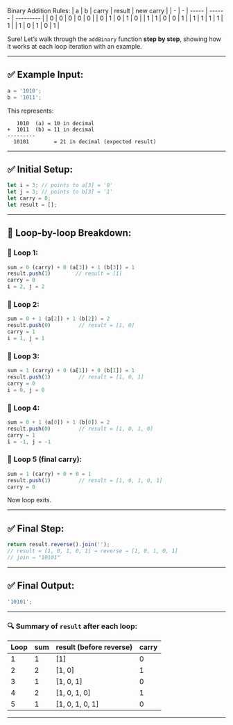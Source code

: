 Binary Addition Rules:
| a | b | carry | result | new carry |
| - | - | ----- | ------ | --------- |
| 0 | 0 | 0 | 0 | 0 |
| 0 | 1 | 0 | 1 | 0 |
| 1 | 1 | 0 | 0 | 1 |
| 1 | 1 | 1 | 1 | 1 |
| 1 | 0 | 1 | 0 | 1 |

Sure! Let’s walk through the `addBinary` function **step by step**, showing how it works at each loop iteration with an example.

---

## ✅ Example Input:

```js
a = '1010';
b = '1011';
```

This represents:

```
   1010  (a) = 10 in decimal
+  1011  (b) = 11 in decimal
---------
  10101        = 21 in decimal (expected result)
```

---

## ✅ Initial Setup:

```js
let i = 3; // points to a[3] = '0'
let j = 3; // points to b[3] = '1'
let carry = 0;
let result = [];
```

---

## 🔄 Loop-by-loop Breakdown:

### 🔁 Loop 1:

```js
sum = 0 (carry) + 0 (a[3]) + 1 (b[3]) = 1
result.push(1)        // result = [1]
carry = 0
i = 2, j = 2
```

### 🔁 Loop 2:

```js
sum = 0 + 1 (a[2]) + 1 (b[2]) = 2
result.push(0)         // result = [1, 0]
carry = 1
i = 1, j = 1
```

### 🔁 Loop 3:

```js
sum = 1 (carry) + 0 (a[1]) + 0 (b[1]) = 1
result.push(1)         // result = [1, 0, 1]
carry = 0
i = 0, j = 0
```

### 🔁 Loop 4:

```js
sum = 0 + 1 (a[0]) + 1 (b[0]) = 2
result.push(0)         // result = [1, 0, 1, 0]
carry = 1
i = -1, j = -1
```

### 🔁 Loop 5 (final carry):

```js
sum = 1 (carry) + 0 + 0 = 1
result.push(1)         // result = [1, 0, 1, 0, 1]
carry = 0
```

Now loop exits.

---

## ✅ Final Step:

```js
return result.reverse().join('');
// result = [1, 0, 1, 0, 1] → reverse → [1, 0, 1, 0, 1]
// join → "10101"
```

---

## ✅ Final Output:

```js
'10101';
```

---

### 🔍 Summary of `result` after each loop:

| Loop | sum | result (before reverse) | carry |
| ---- | --- | ----------------------- | ----- |
| 1    | 1   | \[1]                    | 0     |
| 2    | 2   | \[1, 0]                 | 1     |
| 3    | 1   | \[1, 0, 1]              | 0     |
| 4    | 2   | \[1, 0, 1, 0]           | 1     |
| 5    | 1   | \[1, 0, 1, 0, 1]        | 0     |

---
